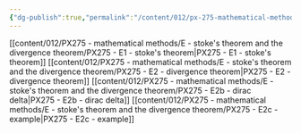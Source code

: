 ```yaml
---
{"dg-publish":true,"permalink":"/content/012/px-275-mathematical-methods/e-stoke-s-theorem-and-the-divergence-theorem/e-stokes-theorem-and-the-divergence-theorem/","created":"2024-11-25T10:50:32.000+00:00","updated":"2024-11-26T01:18:47.399+00:00"}
---
```


[[content/012/PX275 - mathematical methods/E - stoke's theorem and the divergence theorem/PX275 - E1 - stoke's theorem\|PX275 - E1 - stoke's theorem]]
[[content/012/PX275 - mathematical methods/E - stoke's theorem and the divergence theorem/PX275 - E2 - divergence theorem\|PX275 - E2 - divergence theorem]]
[[content/012/PX275 - mathematical methods/E - stoke's theorem and the divergence theorem/PX275 - E2b - dirac delta\|PX275 - E2b - dirac delta]]
[[content/012/PX275 - mathematical methods/E - stoke's theorem and the divergence theorem/PX275 - E2c - example\|PX275 - E2c - example]]
